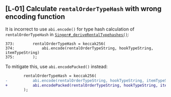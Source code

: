 ## [L&#x2011;01] Calculate `rentalOrderTypeHash` with wrong encoding function
It is incorrect to use `abi.encode()` for type hash calculation of `rentalOrderTypeHash` in [`Singer#_deriveRentalTypehashes()`](https://github.com/re-nft/smart-contracts/blob/3ddd32455a849c3c6dc3c3aad7a33a6c9b44c291/src/packages/Signer.sol#L339-L408):
```solidity
373:        rentalOrderTypeHash = keccak256(
374:            abi.encode(rentalOrderTypeString, hookTypeString, itemTypeString)
375:        );
```
To mitigate this, use `abi.encodePacked()` instead:
```diff
        rentalOrderTypeHash = keccak256(
-           abi.encode(rentalOrderTypeString, hookTypeString, itemTypeString)
+           abi.encodePacked(rentalOrderTypeString, hookTypeString, itemTypeString)
        );
```